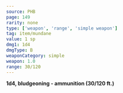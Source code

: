 ```yaml
---
source: PHB
page: 149
rarity: none
type: ['weapon', 'range', 'simple weapon']
tag: item/mundane
value: 1 sp
dmg1: 1d4
dmgType: B
weaponCategory: simple
weapon: 1.0
range: 30/120
---
```


**1d4, bludgeoning - ammunition (30/120 ft.)**

